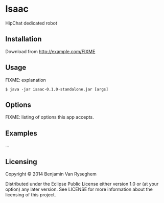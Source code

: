 # Isaac

HipChat dedicated robot

## Installation

Download from http://example.com/FIXME

## Usage

FIXME: explanation

    $ java -jar isaac-0.1.0-standalone.jar [args]

## Options

FIXME: listing of options this app accepts.

## Examples

...

## Licensing

Copyright © 2014 Benjamin Van Ryseghem

Distributed under the Eclipse Public License either version 1.0 or (at your option) any later version.
See LICENSE for more information about the licensing of this project.
